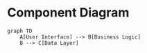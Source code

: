 # Component Diagram

```mermaid
graph TD
    A[User Interface] --> B[Business Logic]
    B --> C[Data Layer]
```